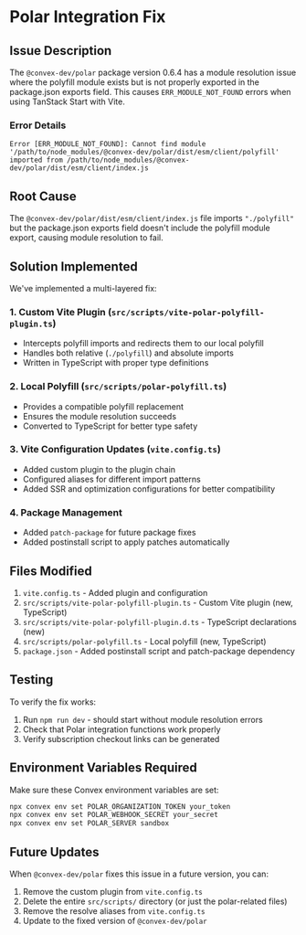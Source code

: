 # Polar Integration Fix

## Issue Description

The `@convex-dev/polar` package version 0.6.4 has a module resolution issue where the polyfill module exists but is not properly exported in the package.json exports field. This causes `ERR_MODULE_NOT_FOUND` errors when using TanStack Start with Vite.

### Error Details
```
Error [ERR_MODULE_NOT_FOUND]: Cannot find module '/path/to/node_modules/@convex-dev/polar/dist/esm/client/polyfill' imported from /path/to/node_modules/@convex-dev/polar/dist/esm/client/index.js
```

## Root Cause

The `@convex-dev/polar/dist/esm/client/index.js` file imports `"./polyfill"` but the package.json exports field doesn't include the polyfill module export, causing module resolution to fail.

## Solution Implemented

We've implemented a multi-layered fix:

### 1. Custom Vite Plugin (`src/scripts/vite-polar-polyfill-plugin.ts`)
- Intercepts polyfill imports and redirects them to our local polyfill
- Handles both relative (`./polyfill`) and absolute imports
- Written in TypeScript with proper type definitions

### 2. Local Polyfill (`src/scripts/polar-polyfill.ts`)
- Provides a compatible polyfill replacement
- Ensures the module resolution succeeds
- Converted to TypeScript for better type safety

### 3. Vite Configuration Updates (`vite.config.ts`)
- Added custom plugin to the plugin chain
- Configured aliases for different import patterns
- Added SSR and optimization configurations for better compatibility

### 4. Package Management
- Added `patch-package` for future package fixes
- Added postinstall script to apply patches automatically

## Files Modified

1. `vite.config.ts` - Added plugin and configuration
2. `src/scripts/vite-polar-polyfill-plugin.ts` - Custom Vite plugin (new, TypeScript)
3. `src/scripts/vite-polar-polyfill-plugin.d.ts` - TypeScript declarations (new)
4. `src/scripts/polar-polyfill.ts` - Local polyfill (new, TypeScript)
5. `package.json` - Added postinstall script and patch-package dependency

## Testing

To verify the fix works:

1. Run `npm run dev` - should start without module resolution errors
2. Check that Polar integration functions work properly
3. Verify subscription checkout links can be generated

## Environment Variables Required

Make sure these Convex environment variables are set:

```bash
npx convex env set POLAR_ORGANIZATION_TOKEN your_token
npx convex env set POLAR_WEBHOOK_SECRET your_secret
npx convex env set POLAR_SERVER sandbox
```

## Future Updates

When `@convex-dev/polar` fixes this issue in a future version, you can:
1. Remove the custom plugin from `vite.config.ts`
2. Delete the entire `src/scripts/` directory (or just the polar-related files)
3. Remove the resolve aliases from `vite.config.ts`
4. Update to the fixed version of `@convex-dev/polar`

